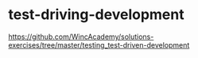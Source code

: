 # test-driving-development

https://github.com/WincAcademy/solutions-exercises/tree/master/testing_test-driven-development
